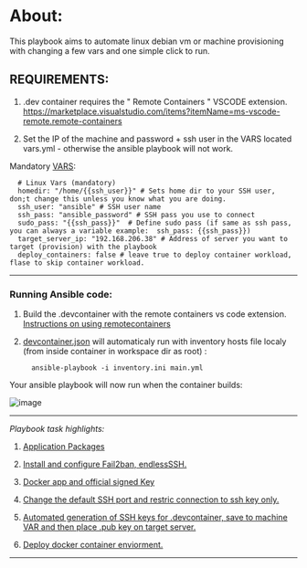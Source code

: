 # About:

This playbook aims to automate linux debian vm or machine provisioning with changing a few vars and one simple click to run.

## REQUIREMENTS:

1. .dev container requires the " Remote Containers " VSCODE extension. https://marketplace.visualstudio.com/items?itemName=ms-vscode-remote.remote-containers

2. Set the IP of the machine and password + ssh user in the VARS located vars.yml - otherwise the ansible playbook will not work.

Mandatory [VARS](https://github.com/jtmb/JBE-Ansible/blob/main/vars/vars.yml):

      # Linux Vars (mandatory)
      homedir: "/home/{{ssh_user}}" # Sets home dir to your SSH user, don;t change this unless you know what you are doing.
      ssh_user: "ansible" # SSH user name
      ssh_pass: "ansible_password" # SSH pass you use to connect 
      sudo_pass: "{{ssh_pass}}"  # Define sudo pass (if same as ssh pass, you can always a variable example:  ssh_pass: {{ssh_pass}})
      target_server_ip: "192.168.206.38" # Address of server you want to target (provision) with the playbook
      deploy_containers: false # leave true to deploy container workload, flase to skip container workload.


-------------------------------

### Running Ansible code:

1. Build the .devcontainer with the remote containers vs code extension. [Instructions on using remotecontainers](https://code.visualstudio.com/docs/remote/containers-tutorial#_install-the-extension)

2. [devcontainer.json](https://github.com/jtmb/JBE-Ansible/blob/main/.devcontainer/devcontainer.json) will automaticaly run with inventory hosts file localy (from  inside container in workspace dir as root) :

         ansible-playbook -i inventory.ini main.yml

Your ansible playbook will now run when the container builds:

![image](https://user-images.githubusercontent.com/86915618/165248981-506fb62a-abc9-42cd-9f06-0fb31ae7008e.png)


-------------------------------


*Playbook task highlights:*

1. [Application Packages](https://github.com/jtmb/JBE-Ansible/blob/main/tasks/packages.yml)

2. [Install and configure Fail2ban, endlessSSH.]( https://github.com/jtmb/JBE-Ansible/blob/main/tasks/docker.yml )

3. [Docker app and official signed Key]( https://github.com/jtmb/JBE-Ansible/blob/main/tasks/docker.yml )

4. [Change the default SSH port and restric connection to ssh key only.]( https://github.com/jtmb/JBE-Ansible/blob/main/tasks/ssh_security.yml )

5. [Automated generation of SSH keys for .devcontainer, save to machine VAR and then place .pub key on target server.]( https://github.com/jtmb/JBE-Ansible/blob/main/tasks/ssh_key_local.yml )

6. [Deploy docker container enviorment.]( https://github.com/jtmb/JBE-Ansible/blob/main/tasks/docker.yml )

-------------------------------
